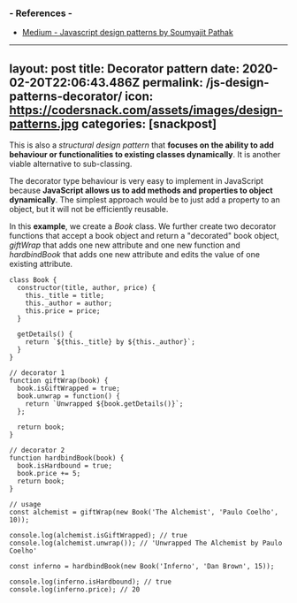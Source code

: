 
### - References -

- [Medium - Javascript design patterns by Soumyajit Pathak](https://medium.com/better-programming/javascript-design-patterns-25f0faaaa15)

---
layout: post
title:  Decorator pattern
date:   2020-02-20T22:06:43.486Z
permalink: /js-design-patterns-decorator/
icon: https://codersnack.com/assets/images/design-patterns.jpg
categories: [snackpost]
---
This is also a *structural design pattern* that **focuses on the ability to add behaviour or functionalities to existing classes dynamically**. It is another viable alternative to sub-classing.

The decorator type behaviour is very easy to implement in JavaScript because **JavaScript allows us to add methods and properties to object dynamically**. The simplest approach would be to just add a property to an object, but it will not be efficiently reusable.

In this **example**, we create a *Book* class. We further create two decorator functions that accept a book object and return a "decorated" book object, *giftWrap* that adds one new attribute and one new function and *hardbindBook* that adds one new attribute and edits the value of one existing attribute.

```
class Book {
  constructor(title, author, price) {
    this._title = title;
    this._author = author;
    this.price = price;
  }

  getDetails() {
    return `${this._title} by ${this._author}`;
  }
}

// decorator 1
function giftWrap(book) {
  book.isGiftWrapped = true;
  book.unwrap = function() {
    return `Unwrapped ${book.getDetails()}`;
  };

  return book;
}

// decorator 2
function hardbindBook(book) {
  book.isHardbound = true;
  book.price += 5;
  return book;
}

// usage
const alchemist = giftWrap(new Book('The Alchemist', 'Paulo Coelho', 10));

console.log(alchemist.isGiftWrapped); // true
console.log(alchemist.unwrap()); // 'Unwrapped The Alchemist by Paulo Coelho'

const inferno = hardbindBook(new Book('Inferno', 'Dan Brown', 15));

console.log(inferno.isHardbound); // true
console.log(inferno.price); // 20
```
